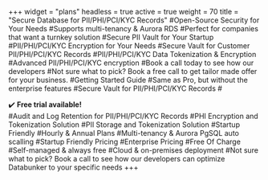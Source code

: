 +++
widget = "plans"
headless = true
active = true
weight = 70
title = "Secure Database for PII/PHI/PCI/KYC Records"
#Open-Source Security for Your Needs
#Supports multi-tenancy & Aurora RDS
#Perfect for companies that want a turnkey solution
#Secure PII Vault for Your Startup
#PII/PHI/PCI/KYC Encryption for Your Needs
#Secure Vault for Customer PII/PHI/PCI/KYC Records
#PII/PHI/PCI/KYC Data Tokenization & Encryption
#Advanced PII/PHI/PCI/KYC encryption
#Book a call today to see how our developers
#Not sure what to pick? Book a free call to get tailor made offer for your business.
#Getting Started Guide
#Same as Pro, but without the enterprise features
#Secure Vault for PII/PHI/PCI/KYC Records
#<div class="pline">✔️ <b>Free trial available!</b></div>
#Audit and Log Retention for PII/PHI/PCI/KYC Records
#PHI Encryption and Tokenization Solution
#PII Storage and Tokenization Solution
#Startup Friendly
#Hourly & Annual Plans
#Multi-tenancy & Aurora PgSQL auto scalling
#Startup Friendly Pricing
#Enterprise Pricing
#Free Of Charge
#Self-managed & always free
#Cloud & on-premises deployment
#Not sure what to pick? Book a call to see how our developers can optimize Databunker to your specific needs
+++
